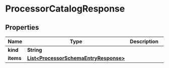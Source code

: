 

# ProcessorCatalogResponse


## Properties

Name | Type | Description | Notes
------------ | ------------- | ------------- | -------------
**kind** | **String** |  | 
**items** | [**List&lt;ProcessorSchemaEntryResponse&gt;**](ProcessorSchemaEntryResponse.md) |  |  [optional]




